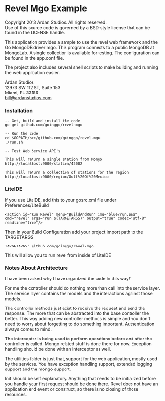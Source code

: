 # Revel Mgo Example

Copyright 2013 Ardan Studios. All rights reserved.  
Use of this source code is governed by a BSD-style license that can be found in the LICENSE handle.

This application provides a sample to use the revel web framework and the Go MongoDB driver mgo. This program connects to a public MongoDB at MongoLab. A single collection is available for testing. The configuration can be found in the app.conf file.

The project also includes several shell scripts to make building and running the web application easier.

Ardan Studios  
12973 SW 112 ST, Suite 153  
Miami, FL 33186  
bill@ardanstudios.com

### Installation

	-- Get, build and install the code
	go get github.com/goinggo/revel-mgo
	
	-- Run the code
	cd $GOPATH/src/github.com/goinggo/revel-mgo
	./run.sh
	
	-- Test Web Service API's
	
	This will return a single station from Mongo
	http://localhost:9000/station/42002
	
	This will return a collection of stations for the region
	http://localhost:9000/region/Gulf%20Of%20Mexico

### LiteIDE
If you use LiteIDE, add this to your gosrc.xml file under Preferences/LiteBuild

	<action id="Run Revel" menu="BuildAndRun" img="blue/run.png" cmd="revel" args="run $(TARGETARGS)" output="true" codec="utf-8" readline="true"/>

Then in your Build Configuration add your project import path to the TARGETARGS

	TARGETARGS: github.com/goinggo/revel-mgo
	
This will allow you to run revel from inside of LiteIDE

### Notes About Architecture

I have been asked why I have organized the code in this way?

For me the controller should do nothing more than call into the service layer. The service layer contains the models and the interactions against those models.

The controller methods just exist to receive the request and send the response. The more that can be abstracted into the base controller the better. This way adding new controller methods is simple and you don't need to worry about forgetting to do something important. Authentication always comes to mind.

The interceptor is being used to perform operations before and after the controller is called. Mongo related stuff is done there for now. Exception handling should be done with an interceptor as well.

The utilities folder is just that, support for the web application, mostly used by the services. You have exception handling support, extended logging support and the mongo support.

Init should be self explanatory. Anything that needs to be initialized before you handle your first request should be done there. Revel does not have an application end event or construct, so there is no closing of those resources.
